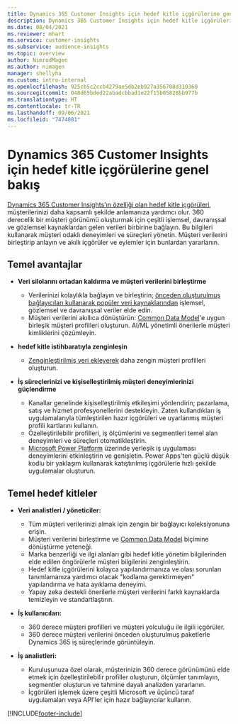 ```yaml
---
title: Dynamics 365 Customer Insights için hedef kitle içgörülerine genel bakış
description: Dynamics 365 Customer Insights için hedef kitle içgörülerine genel bakış.
ms.date: 08/04/2021
ms.reviewer: mhart
ms.service: customer-insights
ms.subservice: audience-insights
ms.topic: overview
author: NimrodMagen
ms.author: nimagen
manager: shellyha
ms.custom: intro-internal
ms.openlocfilehash: 925cb5c2ccb4279ae5db2eb927a356708d310360
ms.sourcegitcommit: 048d65bded22abadcbbad1e22f15b05828bb977b
ms.translationtype: HT
ms.contentlocale: tr-TR
ms.lasthandoff: 09/06/2021
ms.locfileid: "7474081"
---
```

# <a name="audience-insights-for-dynamics-365-customer-insights-overview"></a>Dynamics 365 Customer Insights için hedef kitle içgörülerine genel bakış

[Dynamics 365 Customer Insights'ın özelliği olan hedef kitle içgörüleri](https://dynamics.microsoft.com/ai/customer-insights/audience-insights-capability/), müşterilerinizi daha kapsamlı şekilde anlamanıza yardımcı olur. 360 derecelik bir müşteri görünümü oluşturmak için çeşitli işlemsel, davranışsal ve gözlemsel kaynaklardan gelen verileri birbirine bağlayın. Bu bilgileri kullanarak müşteri odaklı deneyimleri ve süreçleri yönetin. Müşteri verilerini birleştirip anlayın ve akıllı içgörüler ve eylemler için bunlardan yararlanın.

## <a name="main-benefits"></a>Temel avantajlar 

- **Veri silolarını ortadan kaldırma ve müşteri verilerini birleştirme**

  - Verilerinizi kolaylıkla bağlayın ve birleştirin; [önceden oluşturulmuş bağlayıcıları kullanarak popüler veri kaynaklarından](data-sources.md) işlemsel, gözlemsel ve davranışsal veriler elde edin.
  - Müşteri verilerini akıllıca dönüştürün: [Common Data Model](/common-data-model/)'e uygun birleşik müşteri profilleri oluşturun. AI/ML yönetimli önerilerle müşteri kimliklerini çözümleyin.

- **hedef kitle istihbaratıyla zenginleşin**

  - [Zenginleştirilmiş veri ekleyerek](enrichment-hub.md) daha zengin müşteri profilleri oluşturun.  

- **İş süreçlerinizi ve kişiselleştirilmiş müşteri deneyimlerinizi güçlendirme**

  - Kanallar genelinde kişiselleştirilmiş etkileşimi yönlendirin; pazarlama, satış ve hizmet profesyonellerini destekleyin. Zaten kullandıkları iş uygulamalarıyla tümleştirilen hazır içgörüleri ve uyarlanmış müşteri profili kartlarını kullanın.
  - Özelleştirilebilir profilleri, iş ölçümlerini ve segmentleri temel alan deneyimleri ve süreçleri otomatikleştirin.
  - [Microsoft Power Platform](https://powerplatform.microsoft.com/) üzerinde yerleşik iş uygulaması deneyimlerini etkinleştirin ve genişletin. Power Apps'ten güçlü düşük kodlu bir yaklaşım kullanarak katıştırılmış içgörülerle hızlı şekilde uygulamalar oluşturun.  

## <a name="key-audiences"></a>Temel hedef kitleler

- **Veri analistleri / yöneticiler:**

  - Tüm müşteri verilerinizi almak için zengin bir bağlayıcı koleksiyonuna erişin.
  - Müşteri verilerini birleştirme ve [Common Data Model](/common-data-model/) biçimine dönüştürme yeteneği.
  - Marka benzerliği ve ilgi alanları gibi hedef kitle yönetim bilgilerinden elde edilen öngörülerle müşteri bilgilerini zenginleştirin.
  - Hedef kitle içgörülerini kolayca yapılandırmanıza ve olası sorunları tanımlamanıza yardımcı olacak "kodlama gerektirmeyen" yapılandırma ve hata ayıklama deneyimi.
  - Yapay zeka destekli önerilerle müşteri verilerini farklı kaynaklarda temizleyin ve standartlaştırın.  

- **İş kullanıcıları:**

  - 360 derece müşteri profilleri ve müşteri yolculuğu ile ilgili içgörüler.
  - 360 derece müşteri verilerini önceden oluşturulmuş paketlerle Dynamics 365 iş süreçlerinde görüntüleyin.

- **İş analistleri:**

  - Kuruluşunuza özel olarak, müşterinizin 360 derece görünümünü elde etmek için özelleştirilebilir profiller oluşturun, ölçümler tanımlayın, segmentler oluşturun ve tahmine dayalı analizden yararlanın.  
  - İçgörüleri işlemek üzere çeşitli Microsoft ve üçüncü taraf uygulamaları veya API'ler için hazır bağlayıcılar kullanın.

[!INCLUDE[footer-include](../includes/footer-banner.md)]